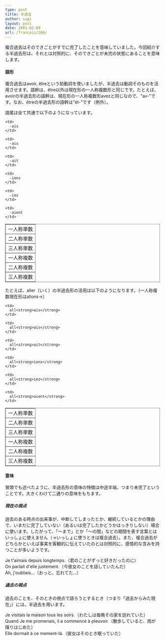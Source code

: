 ```yaml
---
type: post
title: 半過去
author: sugi
layout: post
date: 2001-02-09
url: /francais/266/
---
```

複合過去はそのできごとがすでに完了したことを意味していました。今回紹介する半過去形は、それとは対照的に、そのできごとが未完の状態にあることを意味します。

#### 語形

複合過去はavoir, &ecirc;treという助動詞を使いましたが、半過去は動詞そのものを活用させます。語幹は、&ecirc;tre以外は現在形の一人称複数形と同じです。たとえば、avoirの半過去形の語幹は、現在形の一人称複数形avezと同じなので、"av-"です。なお、&ecirc;treの半過去形の語幹は"&eacute;t-"です（例外）。

語尾は全て共通で以下のようになっています。

<table frame="box" rules="all">
  <tr>
    <td>
      一人称単数
    </td>
    
    <td>
      -ais
    </td>
  </tr>
  
  <tr>
    <td>
      二人称単数
    </td>
    
    <td>
      -ais
    </td>
  </tr>
  
  <tr>
    <td>
      三人称単数
    </td>
    
    <td>
      -ait
    </td>
  </tr>
  
  <tr>
    <td>
      一人称複数
    </td>
    
    <td>
      -ions
    </td>
  </tr>
  
  <tr>
    <td>
      二人称複数
    </td>
    
    <td>
      -iez
    </td>
  </tr>
  
  <tr>
    <td>
      三人称複数
    </td>
    
    <td>
      -aient
    </td>
  </tr>
</table>

たとえば、aller（いく）の半過去形の活用は以下のようになります。（一人称複数現在形はallons&rarr;）

<table frame="box" rules="all">
  <tr>
    <td>
      一人称単数
    </td>
    
    <td>
      all<strong>ais</strong>
    </td>
  </tr>
  
  <tr>
    <td>
      二人称単数
    </td>
    
    <td>
      all<strong>ais</strong>
    </td>
  </tr>
  
  <tr>
    <td>
      三人称単数
    </td>
    
    <td>
      all<strong>ait</strong>
    </td>
  </tr>
  
  <tr>
    <td>
      一人称複数
    </td>
    
    <td>
      all<strong>ions</strong>
    </td>
  </tr>
  
  <tr>
    <td>
      二人称複数
    </td>
    
    <td>
      all<strong>iez</strong>
    </td>
  </tr>
  
  <tr>
    <td>
      三人称複数
    </td>
    
    <td>
      all<strong>aient</strong>
    </td>
  </tr>
</table>

#### 意味

冒頭でも述べたように、半過去形の意味の特徴は中途半端、つまり未完了ということです。大きくわけて二通りの意味をもちます。

##### 現在の視点

過去のある時点の出来事が、中断してしまったとか、継続しているとかの理由で、いまだに完了していない（あるいは完了したかどうかはっきりしない）場合に使います。したがって、「～まで」とか「～の間」などの期間を表す言葉とはいっしょに使えません（&rarr;いっしょに使うときは複合過去）。また、複合過去がどちらかといえば事実を客観的に伝えていたのとは対照的に、感情的な含みを持つことが多いようです。

<div class="example">
  Je t'aimais depuis longtemps.（君のことがずっと好きだったのに）
</div>

<div class="example">
  On parlait d'elle justement.（今彼女のことを話していたんだ）
</div>

<div class="example">
  Ah, j'oubliais...（おっと、忘れてた&hellip;）
</div>

##### 過去の視点

過去のことを、そのときの視点で語ろうとするとき（つまり「過去からみた現在」）には、半過去を用います。

<div class="example">
  Je visitais la maison tous les soirs.（わたしは毎晩その家を訪れていた）
</div>

<div class="example">
  Quand Je me promenais, il a commenc&eacute; &agrave; pleuvoir.（散歩していると、雨が降りはじめた）
</div>

<div class="example">
  Elle dormait &agrave; ce mement-l&agrave;.（彼女はそのとき眠っていた）
</div>
